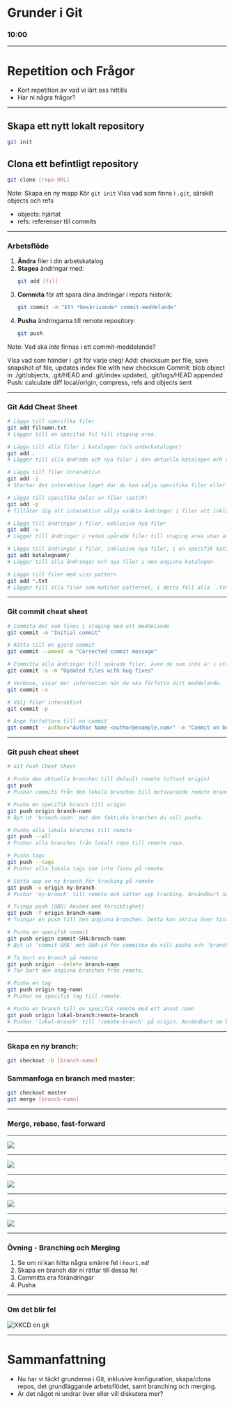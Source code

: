 # Grunder i Git
### 10:00

-----

# Repetition och Frågor

- Kort repetition av vad vi lärt oss hittills
- Har ni några frågor?

-----

## Skapa ett nytt lokalt repository
```sh
git init
```

## Clona ett befintligt repository
```sh
git clone [repo-URL]
```

Note:
Skapa en ny mapp
Kör `git init`
Visa vad som finns i `.git`, särskilt objects och refs

- objects: hjärtat
- refs: referenser till commits

-----

### Arbetsflöde

1. **Ändra** filer i din arbetskatalog
2. **Stagea** ändringar med:
   ```sh
   git add [fil]
   ```
3. **Commita** för att spara dina ändringar i repots historik:
   ```sh
   git commit -m "Ett *beskrivande* commit-meddelande"
   ```
4. **Pusha** ändringarna till remote repository:
   ```sh
   git push
   ```

Note:
Vad ska _inte_ finnas i ett commit-meddelande?

Visa vad som händer i .git för varje steg!
Add: checksum per file, save snapshot of file, updates index file with new checksum
Commit: blob object in ./git/objects, .git/HEAD and .git/index updated, .git/logs/HEAD appended
Push: calculate diff local/origin, compress, refs and objects sent

---

### Git Add Cheat Sheet

```sh
# Lägga till specifika filer
git add filnamn.txt
# Lägger till en specifik fil till staging area.

# Lägga till alla filer i katalogen (och underkataloger)
git add .
# Lägger till alla ändrade och nya filer i den aktuella katalogen och alla dess underkataloger till staging area.

# Lägga till filer interaktivt
git add -i
# Startar det interaktiva läget där du kan välja specifika filer eller delar av filer att stagea.

# Lägga till specifika delar av filer (patch)
git add -p
# Tillåter dig att interaktivt välja exakta ändringar i filer att inkludera i nästa commit. Du kan granska varje ändring och bestämma om du vill stagea den eller inte.

# Lägga till ändringar i filer, exklusive nya filer
git add -u
# Lägger till ändringar i redan spårade filer till staging area utan att lägga till nya filer som inte redan är spårade.

# Lägga till ändringar i filer, inklusive nya filer, i en specifik katalog
git add katalognamn/
# Lägger till alla ändringar och nya filer i den angivna katalogen.

# Lägga till filer med viss pattern
git add *.txt
# Lägger till alla filer som matchar patternet, i detta fall alla `.txt`-filer.
```

---

### Git commit cheat sheet

```sh
# Commita det som finns i staging med ett meddelande
git commit -m "Initial commit"

# Rätta till en gjord commit
git commit --amend -m "Corrected commit message"

# Committa alla ändringar till spårade filer, även de som inte är i staging.
git commit -a -m "Updated files with bug fixes"

# Verbose, visar mer information när du ska författa ditt meddelande.
git commit -v

# Välj filer interaktivt
git commit -p

# Ange författare till en commit
git commit --author="Author Name <author@example.com>" -m "Commit on behalf of another author"
```

---

### Git push cheat sheet

```sh
# Git Push Cheat Sheet

# Pusha den aktuella branchen till default remote (oftast origin)
git push
# Pushar commits från den lokala branchen till motsvarande remote branch.

# Pusha en specifik branch till origin
git push origin branch-namn
# Byt ut 'branch-namn' mot den faktiska branchen du vill pusha.

# Pusha alla lokala branches till remote
git push --all
# Pushar alla branches från lokalt repo till remote repo.

# Pusha tags
git push --tags
# Pushar alla lokala tags som inte finns på remote.

# Sätta upp en ny branch för tracking på remote
git push -u origin ny-branch
# Pushar 'ny-branch' till remote och sätter upp tracking. Användbart när du pushar en branch för första gången.

# Tvinga push (OBS! Använd med försiktighet)
git push -f origin branch-namn
# Tvingar en push till den angivna branchen. Detta kan skriva över historiken på remote, så använd endast när du är säker.

# Pusha en specifik commit
git push origin commit-SHA:branch-namn
# Byt ut 'commit-SHA' mot SHA-id för commiten du vill pusha och 'branch-namn' mot den branch du vill pusha till.

# Ta bort en branch på remote
git push origin --delete branch-namn
# Tar bort den angivna branchen från remote.

# Pusha en tag
git push origin tag-namn
# Pushar en specifik tag till remote.

# Pusha en branch till en specifik remote med ett annat namn
git push origin lokal-branch:remote-branch
# Pushar 'lokal-branch' till 'remote-branch' på origin. Användbart om branch-namnen skiljer sig åt.
```

-----


### Skapa en ny branch:

```sh
git checkout -b [branch-namn]
```

### Sammanfoga en branch med master:
```sh
git checkout master
git merge [branch-namn]
```

---

### Merge, rebase, fast-forward

---

![](images/git-master.png)

---

![](images/git-fastforward.png)

---

![](images/git-complex.png)

---

![](images/git-merge.png)

---

![](images/git-rebase.png)





----- 

### Övning - Branching och Merging

1. Se om ni kan hitta några smärre fel i `hour1.md`!
2. Skapa en branch där ni rättar till dessa fel
3. Committa era förändringar
4. Pusha

-----

### Om det blir fel

![XKCD on git](../images/git-xkcd.png)

-----

# Sammanfattning

- Nu har vi täckt grunderna i Git, inklusive konfiguration, skapa/clona repos, det grundläggande arbetsflödet, samt branching och merging.
- Är det något ni undrar över eller vill diskutera mer?
